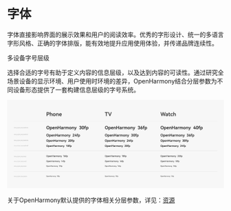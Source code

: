 # 字体

字体直接影响界面的展示效果和用户的阅读效率。优秀的字形设计、统一的多语言字形风格、正确的字体排版，能有效地提升应用使用体验，并传递品牌连续性。


多设备字号层级


选择合适的字号有助于定义内容的信息层级，以及达到内容的可读性。通过研究全场景设备的显示环境、用户使用时环境的差异，OpenHarmony结合分层参数为不同设备形态提供了一套构建信息层级的字号系统。


![1_zh-cn_image_0000001568412845.png](figures/1_zh-cn_image_0000001568412845.png)


关于OpenHarmony默认提供的字体相关分层参数，详见：[资源](design-resources.md)